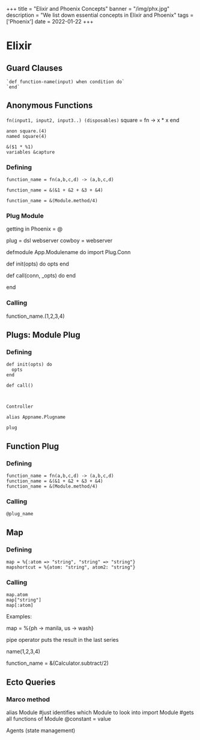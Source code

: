 +++
title = "Elixir and Phoenix Concepts"
banner = "/img/phx.jpg"
description = "We list down essential concepts in Elixir and Phoenix"
tags = ['Phoenix']
date = 2022-01-22
+++

# Elixir

## Guard Clauses

    `def function-name(input) when condition do`
    `end`


## Anonymous Functions

`fn(input1, input2, input3..) (disposables)`
  square = fn -> x * x end 

    anon square.(4)
    named square(4)

    &($1 * %1) 
    variables &capture


### Defining

    function_name = fn(a,b,c,d) -> (a,b,c,d)

    function_name = &(&1 + &2 + &3 + &4)

    function_name = &(Module.method/4)


### Plug Module

getting in Phoenix
= @

plug = dsl webserver
cowboy = webserver


defmodule App.Modulename do
  import Plug.Conn

  def init(opts) do
    opts
  end

  def call(conn, _opts) do 
  end

end




### Calling

function_name.(1,2,3,4)


## Plugs: Module Plug

### Defining

    def init(opts) do
      opts
    end 

    def call()



    Controller 

    alias Appname.Plugname

    plug 



## Function Plug

### Defining

    function_name = fn(a,b,c,d) -> (a,b,c,d)
    function_name = &(&1 + &2 + &3 + &4)
    function_name = &(Module.method/4)

### Calling

    @plug_name


## Map

### Defining

    map = %{:atom => "string", "string" => "string"}
    mapshortcut = %{atom: "string", atom2: "string"}

### Calling

    map.atom
    map["string"]
    map[:atom]

Examples: 

map = %{ph -> manila, us -> wash}

pipe operator puts the result in the last series

name(1,2,3,4)

function_name = &(Calculator.subtract/2)


## Ecto Queries

### Marco method




alias Module #just identifies which Module to look into
import Module #gets all functions of Module
@constant = value




Agents (state management)

